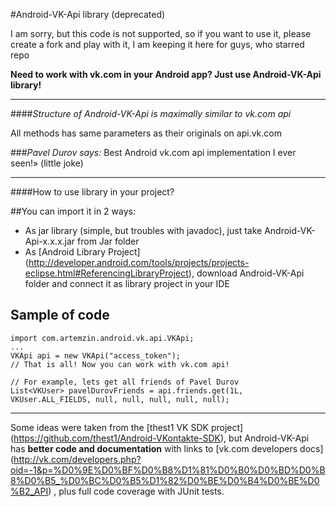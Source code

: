#Android-VK-Api library (deprecated)

I am sorry, but this code is not supported, so if you want to use it, please create a fork and play with it, I am keeping it here for guys, who starred repo

**Need to work with vk.com in your Android app? Just use Android-VK-Api library!**

-----
####*Structure of Android-VK-Api is maximally similar to vk.com api*

All methods has same parameters as their originals on api.vk.com

###*Pavel Durov says:*
Best Android vk.com api implementation I ever seen!» (little joke)

-----


####How to use library in your project?

##You can import it in 2 ways:
* As jar library (simple, but troubles with javadoc), just take Android-VK-Api-x.x.x.jar from Jar folder
* As [Android Library Project] (http://developer.android.com/tools/projects/projects-eclipse.html#ReferencingLibraryProject),
  download Android-VK-Api folder and connect it as library project in your IDE

## Sample of code
    import com.artemzin.android.vk.api.VKApi;
    ...
    VKApi api = new VKApi("access_token");
    // That is all! Now you can work with vk.com api!
    
    // For example, lets get all friends of Pavel Durov
    List<VKUser> pavelDurovFriends = api.friends.get(1L, VKUser.ALL_FIELDS, null, null, null, null, null);
    
    
------
Some ideas were taken from the [thest1 VK SDK project] (https://github.com/thest1/Android-VKontakte-SDK), 
but Android-VK-Api has **better code and documentation** with links to [vk.com developers docs] (http://vk.com/developers.php?oid=-1&p=%D0%9E%D0%BF%D0%B8%D1%81%D0%B0%D0%BD%D0%B8%D0%B5_%D0%BC%D0%B5%D1%82%D0%BE%D0%B4%D0%BE%D0%B2_API)
, plus full code coverage with JUnit tests.


